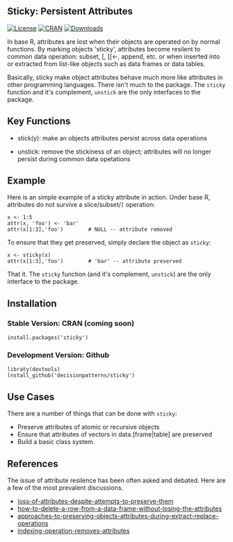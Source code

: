 ## Sticky: Persistent Attributes

[![License](http://img.shields.io/badge/license-GPL%20%28%3E=%202%29-brightgreen.svg?style=flat)](http://www.gnu.org/licenses/gpl-2.0.html) 
[![CRAN](http://www.r-pkg.org/badges/version/sticky)](https://cran.rstudio.com/web/packages/sticky/index.html)
[![Downloads](http://cranlogs.r-pkg.org/badges/sticky?color=brightgreen)](http://www.r-pkg.org/pkg/sticky)

In base R, attributes are lost when their objects are operated on by normal functions. By marking objects 'sticky', attributes become resilent to common data operation: subset, [, [[<-, append, etc. or when inserted into or extracted from list-like objects such as data frames or data tables. 

Basically, sticky make object attributes behave much more like attributes in other programming languages. There isn't much to the package. The `sticky` function and it's complement, `unstick` are the only interfaces to the package.


## Key Functions

 - stick(y): make an objects attributes persist across data operations
 
 - unstick: remove the stickiness of an object; attributes will no longer 
   persist during common data opetations


## Example

Here is an simple example of a sticky attribute in action. Under base R, 
attributes do not survive a slice/subset/`[` operation: 

    x <- 1:5
    attr(x, 'foo') <- 'bar'
    attr(x[1:3],'foo')        # NULL -- attribute removed 

To ensure that they get preserved, simply declare the object as `sticky`:

    x <- sticky(x)
    attr(x[1:3],'foo')        # 'bar' -- attribute preserved    

That it. The `sticky` function (and it's complement, `unstick`) are the only 
interface to the package.


## Installation 

### Stable Version: CRAN (coming soon)

    install.packages('sticky')

### Development Version: Github

    libraty(devtools)
    lnstall_github('decisionpatterns/sticky')


## Use Cases

There are a number of things that can be done with `sticky`:

 * Preserve attributes of atomic or recursive objects
 * Ensure that attributes of vectors in data.[frame|table] are preserved
 * Build a basic class system.


## References

The issue of attribute resilence has been often asked and debated. Here are a 
few of the most prevalent discussions.

- [loss-of-attributes-despite-attempts-to-preserve-them](http://stackoverflow.com/questions/23991060/loss-of-attributes-despite-attempts-to-preserve-them)
- [how-to-delete-a-row-from-a-data-frame-without-losing-the-attributes](http://stackoverflow.com/questions/10404224/how-to-delete-a-row-from-a-data-frame-without-losing-the-attributes)
- [approaches-to-preserving-objects-attributes-during-extract-replace-operations](http://stackoverflow.com/questions/23841387/approaches-to-preserving-objects-attributes-during-extract-replace-operations)
- [indexing-operation-removes-attributes](http://stackoverflow.com/questions/13432519/indexing-operation-removes-attributes)
